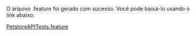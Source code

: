 O arquivo .feature foi gerado com sucesso. Você pode baixá-lo usando o link abaixo:

[PetstoreAPITests.feature](sandbox:/mnt/data/PetstoreAPITests.feature)